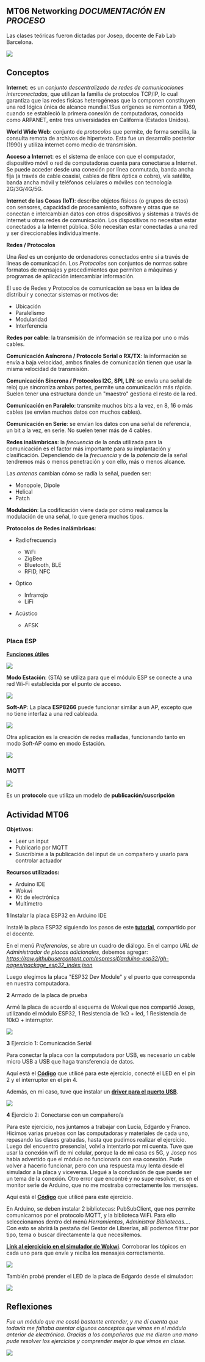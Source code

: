 ## MT06 Networking  *DOCUMENTACIÓN EN PROCESO*

Las clases teóricas fueron dictadas por Josep, docente de Fab Lab Barcelona.

![](../images/MT06/internet.jpg)

## Conceptos 

**Internet**: es un *conjunto descentralizado de redes de comunicaciones interconectadas*, que utilizan la familia de protocolos TCP/IP, lo cual garantiza que las redes físicas heterogéneas que la componen constituyen una red lógica única de alcance mundial.1​ Sus orígenes se remontan a 1969, cuando se estableció la primera conexión de computadoras, conocida como ARPANET, entre tres universidades en California (Estados Unidos).

**World Wide Web**: conjunto de *protocolos* que permite, de forma sencilla, la consulta remota de archivos de hipertexto. Esta fue un desarrollo posterior (1990) y utiliza internet como medio de transmisión.

**Acceso a Internet**:  es el sistema de enlace con que el computador, dispositivo móvil o red de computadoras cuenta para conectarse a Internet. Se puede acceder desde una conexión por línea conmutada, banda ancha fija (a través de cable coaxial, cables de fibra óptica o cobre), vía satélite, banda ancha móvil y teléfonos celulares o móviles con tecnología 2G/3G/4G/5G.

**Internet de las Cosas (IoT)**: describe objetos físicos (o grupos de estos) con sensores, capacidad de procesamiento, software y otras que se conectan e intercambian datos con otros dispositivos y sistemas a través de internet u otras redes de comunicación. Los dispositivos no necesitan estar conectados a la Internet pública. Sólo necesitan estar conectadas a una red y ser direccionables individualmente.

**Redes / Protocolos**

Una *Red* es un conjunto de ordenadores conectados entre si a través de líneas de comunicación.
Los *Protocolos* son conjuntos de normas sobre formatos de mensajes y procedimientos que permiten a máquinas y programas de aplicación intercambiar información.

El uso de Redes y Protocolos de comunicación se basa en la idea de distribuir y conectar sistemas or motivos de:

- Ubicación
- Paralelismo
- Modularidad
- Interferencia

**Redes por cable**: la transmisión de información se realiza por uno o más cables. 

**Comunicación Asíncrona / Protocolo Serial o RX/TX**: la información se envía a baja velocidad, ambos finales de comunicación tienen que usar la misma velocidad de transmisión.

**Comunicación Síncrona / Protocolos I2C, SPI, LIN**: se envía una señal de reloj que sincroniza ambas partes, permite una comunicación más rápida. Suelen tener una estructura  donde un "maestro" gestiona el resto de la red.

**Comunicación en Paralelo**: transmite muchos bits a la vez, en 8, 16 o más cables (se envían muchos datos con muchos cables). 

**Comunicación en Serie**: se envían los datos con una señal de referencia, un bit a la vez, en serie. No suelen tener más de 4 cables.

**Redes inalámbricas**: la *frecuencia* de la onda utilizada para la comunicación es el factor más importante para su implantación y clasificación. 
Dependiendo de la *frecuencia* y de la *potencia* de la señal tendremos más o menos penetración y con ello, más o menos alcance.

Las *antenas* cambian cómo se radía la señal, pueden ser:

- Monopole, Dipole
- Helical
- Patch

**Modulación**: La codificación viene dada por cómo realizamos la modulación de una señal, lo que genera muchos tipos.

**Protocolos de Redes inalámbricas**: 

- Radiofrecuencia
    - WiFi
    - ZigBee
    - Bluetooth, BLE
    - RFID, NFC

- Óptico
    - Infrarrojo
    - LiFi

- Acústico
    - AFSK

### Placa ESP

**[Funciones útiles](https://randomnerdtutorials.com/esp32-useful-wi-fi-functions-arduino/)**

![](../images/MT06/esp32.jpg)

**Modo Estación**: (STA) se utiliza para que el módulo ESP se conecte a una red Wi-Fi establecida por el punto de acceso.

![](../images/MT06/sta.jpg)

**Soft-AP**: La placa **ESP8266** puede funcionar similar a un AP, excepto que no tiene interfaz a una red cableada.

![](../images/MT06/soft.jpg)

Otra aplicación es la creación de redes malladas, funcionando tanto en modo Soft-AP como en modo Estación.

![](../images/MT06/mallada.jpg)


### MQTT

![](../images/MT06/mqtt.jpg)

Es un **protocolo** que utiliza un modelo de **publicación/suscripción** 


## Actividad MT06

**Objetivos:**

- Leer un input 
- Publicarlo por MQTT
- Suscribirse a la publicación del input de un compañero y usarlo para controlar actuador

**Recursos utilizados:**

- Arduino IDE
- Wokwi
- Kit de electrónica
- Multímetro 


**1**  Instalar la placa ESP32 en Arduino IDE

Instalé la placa ESP32 siguiendo los pasos de este **[tutorial](https://randomnerdtutorials.com/installing-the-esp32-board-in-arduino-ide-windows-instructions/)**, compartido por el docente. 

En el menú *Preferencias*, se abre un cuadro de diálogo. En el campo *URL de Administrador de placas adicionales*, debemos agregar: *https://raw.githubusercontent.com/espressif/arduino-esp32/gh-pages/package_esp32_index.json*

Luego elegimos la placa "ESP32 Dev Module" y el puerto que corresponda en nuestra computadora.


**2** Armado de la placa de prueba

Armé la placa de acuerdo al esquema de Wokwi que nos compartió Josep, utilizando el módulo ESP32, 1 Resistencia de 1kΩ + led,  1 Resistencia de 10kΩ + interruptor.

![](../images/MT06/esquemaplaca.jpg)


**3** Ejercicio 1: Comunicación Serial

Para conectar la placa con la computadora por USB, es necesario un cable micro USB a USB que haga transferencia de datos.

Aquí está el **[Código](https://docs.google.com/document/d/1UMc_qvElfFw0MUEJ-5eqEtJEGUaGrUDGHLj8q1K5aBM/edit?usp=sharing)** que utilicé para este ejercicio, conecté el LED en el pin 2 y el interruptor en el pin 4.

Además, en mi caso, tuve que instalar un **[driver para el puerto USB](https://www.silabs.com/developers/usb-to-uart-bridge-vcp-drivers)**.

![](../images/MT06/ej1.gif)


**4** Ejercicio 2: Conectarse con un compañero/a

Para este ejercicio, nos juntamos a trabajar con Lucía, Edgardo y Franco.
Hicimos varias pruebas con las computadoras y materiales de cada uno, repasando las clases grabadas, hasta que pudimos realizar el ejercicio.
Luego del encuentro presencial, volví a intentarlo por mi cuenta. Tuve que usar la conexión wifi de mi celular, porque la de mi casa es 5G, y Josep nos había advertido que el módulo no funcionaría con esa conexión. Pude volver a hacerlo funcionar, pero con una respuesta muy lenta desde el simulador a la placa y viceversa. Llegué a la conclusión de que puede ser un tema de la conexión.
Otro error que encontré y no supe resolver, es en el monitor serie de Arduino, que no me mostraba correctamente los mensajes.

Aquí está el **[Código](https://docs.google.com/document/d/1CsM0c7ySZivnFYKbRN0Cm0JNbJxmrPOhX3HlvLOeLHM/edit?usp=sharing)** que utilicé para este ejercicio.

En Arduino, se deben instalar 2 bibliotecas: PubSubClient, que nos permite comunicarnos por el protocolo MQTT, y la biblioteca WiFi.
Para ello seleccionamos dentro del menú *Herramientas*, *Administrar Bibliotecas…*. Con esto se abrirá la pestaña del Gestor de Librerías, allí podemos filtrar por tipo, tema o buscar directamente la que necesitemos.

**[Link al ejercicicio en el simulador de Wokwi](https://wokwi.com/projects/409772788566161409)**. Corroborar los tópicos en cada uno para que envíe y reciba los mensajes correctamente.

![](../images/MT06/ej2.gif)


También probé prender el LED de la placa de Edgardo desde el simulador:

![](../images/MT06/simuladorED.PNG)



## Reflexiones

*Fue un módulo que me costó bastante entender, y me dí cuenta que todavía me faltaba asentar algunos conceptos que vimos en el módulo anterior de electrónica. Gracias a los compañeros que me dieron una mano pude resolver los ejercicios y comprender mejor lo que vimos en clase.* 

![](../images/MT06/reu.jpeg)

